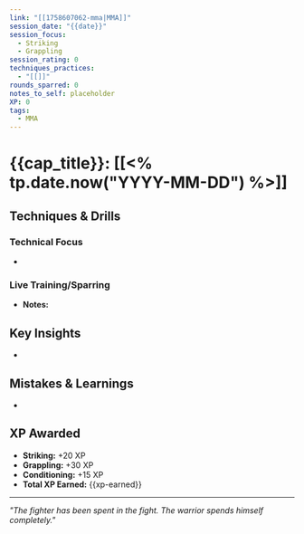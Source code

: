 ```yaml
---
link: "[[1758607062-mma|MMA]]"
session_date: "{{date}}"
session_focus:
  - Striking
  - Grappling
session_rating: 0
techniques_practices:
  - "[[]]"
rounds_sparred: 0
notes_to_self: placeholder
XP: 0
tags:
  - MMA
---
```

# {{cap_title}}: [[<% tp.date.now("YYYY-MM-DD") %>]]
## Techniques & Drills
### Technical Focus
- 

### Live Training/Sparring
- **Notes:** 

## Key Insights
- 

## Mistakes & Learnings
- 

## XP Awarded
- **Striking:** +20 XP
- **Grappling:** +30 XP  
- **Conditioning:** +15 XP
- **Total XP Earned:** {{xp-earned}}

---

*"The fighter has been spent in the fight. The warrior spends himself completely."*



